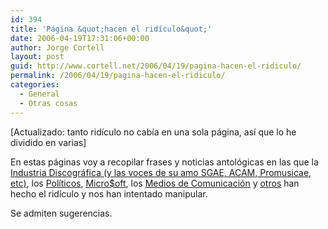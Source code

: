 ```yaml
---
id: 394
title: 'Página &quot;hacen el ridí­culo&quot;'
date: 2006-04-19T17:31:06+00:00
author: Jorge Cortell
layout: post
guid: http://www.cortell.net/2006/04/19/pagina-hacen-el-ridiculo/
permalink: /2006/04/19/pagina-hacen-el-ridiculo/
categories:
  - General
  - Otras cosas
---
```

[Actualizado: tanto ridí­culo no cabí­a en una sola página, así­ que lo he dividido en varias]

En estas páginas voy a recopilar frases y noticias antológicas en las que la [Industria Discográfica (y las voces de su amo SGAE, ACAM, Promusicae, etc)](http://www.cortell.net/hacen-el-ridiculo/), los [Polí­ticos](http://www.cortell.net/hacen-el-ridiculo-politicos/), [Micro$oft](http://www.cortell.net/hacen-el-ridiculo-microsoft/), los [Medios de Comunicación](http://www.cortell.net/hacen-el-ridiculo-medios-de-comunicacion/) y [otros](http://www.cortell.net/hacen-el-ridiculo-otros/) han hecho el ridí­culo y nos han intentado manipular.

Se admiten sugerencias.
